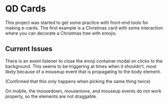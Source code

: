 # QD Cards

This project was started to get some practice with front-end tools for making
e-cards. The first example is a Christmas card with some interaction where you
can decorate a Christmas tree with emojis.

## Current Issues

There is an event listener to close the emoji container modal on clicks to the
background. This seems to be triggering at times when it shouldn't, most likely
because of a mouseup event that is propagating to the body element.

(Confirmed that this only happens when picking the same thing twice)

On mobile, the mousedown, mousemove, and mouseup events do not work properly,
so the elements are not draggable.
